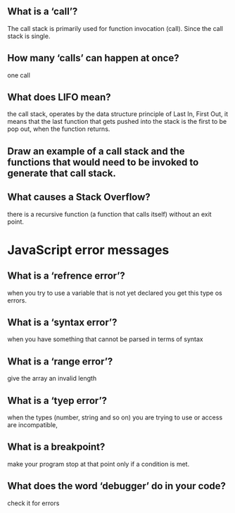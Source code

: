 


## What is a ‘call’?

The call stack is primarily used for function invocation (call). Since the call stack is single.

## How many ‘calls’ can happen at once? 
one call

## What does LIFO mean?
the call stack, operates by the data structure principle of Last In, First Out, it means that the last function that gets pushed into the stack is the first to be pop out, when the function returns.


## Draw an example of a call stack and the functions that would need to be invoked to generate that call stack.



## What causes a Stack Overflow?
 there is a recursive function (a function that calls itself) without an exit point.



 # JavaScript error messages

 ## What is a ‘refrence error’?
 when you try to use a variable that is not yet declared you get this type os errors.

 ## What is a ‘syntax error’?
 when you have something that cannot be parsed in terms of syntax

 ## What is a ‘range error’?
  give the array an invalid length 

  ## What is a ‘tyep error’?

  when the types (number, string and so on) you are trying to use or access are incompatible,

  ##  What is a breakpoint?

  make your program stop at that point only if a condition is met.


  ## What does the word ‘debugger’ do in your code?
  check it for errors



